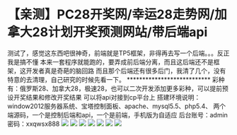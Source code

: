 # 【亲测】PC28开奖网/幸运28走势网/加拿大28计划开奖预测网站/带后端api

测试了，感觉这东西吧很神奇，前端就是TP5框架，非得再去写一个后端。。。反正我是搞不懂
本来一套程序就能跑的，要弄成前后端分离，而且这后端还不是框架，这开发者真是奇葩的脑回路
而且那个后端还有很多后门，我清了几个，没有特意的去清理，自己研究的时候先看一下。
\*\*\*\*\*\*\*\*\*\*\*\*\*\*\*\*\*\*\*\*\*\*\*\*\*\*\*
彩种有：俄罗斯28、加拿大28，极速28，也可以二次开发添加更多彩种，可以提前预设开奖结果和修改开奖结果
可以将api对接到cp平台上
搭建环境说明：window2012服务器系统、宝塔控制面板、apache、mysql5.5、php5.4、
两个端源码，一个是控制后端和api，一个是前端，手机版为自适应
后台账号：admin 密码：xxqwsx888
[![](https://wukongymw.com/wp-content/uploads/2023/05/1683301619-53c14e5ea033eba.png)](https://wukongymw.com/wp-content/uploads/2023/05/1683301619-53c14e5ea033eba.png)
[![](https://wukongymw.com/wp-content/uploads/2023/05/1683301618-f0f45d04427102f.png)](https://wukongymw.com/wp-content/uploads/2023/05/1683301618-f0f45d04427102f.png)
[![](https://wukongymw.com/wp-content/uploads/2023/05/1683301616-87c9ba6de0fe077.png)](https://wukongymw.com/wp-content/uploads/2023/05/1683301616-87c9ba6de0fe077.png)
[![](https://wukongymw.com/wp-content/uploads/2023/05/1683301615-13313a58f3bbe1a.png)](https://wukongymw.com/wp-content/uploads/2023/05/1683301615-13313a58f3bbe1a.png)
[![](https://wukongymw.com/wp-content/uploads/2023/05/1683301613-82fecde3429be32.png)](https://wukongymw.com/wp-content/uploads/2023/05/1683301613-82fecde3429be32.png)
[![](https://wukongymw.com/wp-content/uploads/2023/05/1683301611-6820551ff0be40e.png)](https://wukongymw.com/wp-content/uploads/2023/05/1683301611-6820551ff0be40e.png)
[![](https://wukongymw.com/wp-content/uploads/2023/05/1683301608-bd114a3f1cf4a19.png)](https://wukongymw.com/wp-content/uploads/2023/05/1683301608-bd114a3f1cf4a19.png)